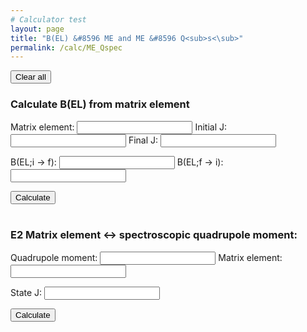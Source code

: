 ```yaml
---
# Calculator test
layout: page
title: "B(EL) &#8596 ME and ME &#8596 Q<sub>s<\sub>"
permalink: /calc/ME_Qspec
---
```


<button type="button" onclick="Clear()">
  Clear all</button>

### Calculate B(EL) from matrix element

Matrix element: <input id="ME" type="number">
Initial J: <input id="InitJ" type="number">
Final J: <input id="FinaJ" type="number">

B(EL;i &#8594; f): <input id="BELif" type="number">  B(EL;f &#8594; i): <input id="BELfi" type="number">

<button type="button" onclick="CalcBEL()">
  Calculate</button>

<BR>
<BR>

### E2 Matrix element &#8596; spectroscopic quadrupole moment:

Quadrupole moment: <input id="Q" type="number">
Matrix element: <input id="E2" type="number">

State J: <input id="stateJ" type="number">

<button type="button" onclick="CalcMEQMom()">
  Calculate</button>

<script>
  function CalcBEL(){
    var ME = Number(document.getElementById("ME").value);
    var initJ = Number(document.getElementById("InitJ").value);
    var finaJ = Number(document.getElementById("FinaJ").value);
    var BELif = Math.pow(ME,2)/(2*initJ+1);
    var BELfi = Math.pow(ME,2)/(2*finaJ+1);
    var BELifstring = BELif.toFixed(5).toString();
    var BELfistring = BELfi.toFixed(5).toString();
    document.getElementById("BELif").value=BELifstring;
    document.getElementById("BELfi").value=BELfistring;
  }
  function CalcMEQMom(){
    var ME = Number(document.getElementById("E2").value);
    var Q = Number(document.getElementById("Q").value);
    var stateJ = Number(document.getElementById("stateJ").value);
    var qMom = 0;
    var E2 = 0;
    var Jterm = (stateJ*(2*stateJ - 1))/((2*stateJ+1)*(2*stateJ+3)*(stateJ+1));
    var Jpi = Jterm * 16*Math.PI/5.
    if(Math.abs(ME) > 0){
      qMom = ME * Math.sqrt(Jpi);
      E2 = ME;
      document.getElementById("Q").value=qMom.toFixed(5);  
    }
    if(Math.abs(Q) > 0){
      E2 = Q / Math.sqrt(Jpi);
      qMoM = Number(Q);
      document.getElementById("E2").value=E2.toFixed(5);
    }
  }
  function Clear(){
    var x = document.querySelectorAll("input");
    var i;
    for (i = 0; i < x.length; i++) {
      x[i].value = "";
    }
  }
</script>
